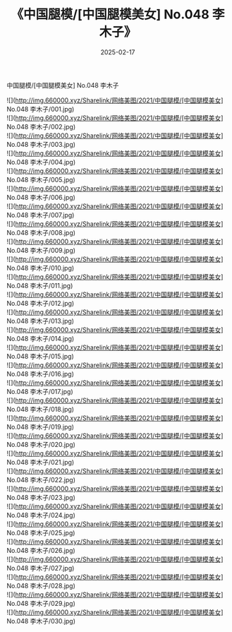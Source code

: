 ﻿---
layout: post
title:  《中国腿模/[中国腿模美女] No.048 李木子》
date:   2025-02-17
img: http://img.660000.xyz/Sharelink/网络美图/2021/中国腿模/[中国腿模美女] No.048 李木子/000.jpg
categories: [美女, 清纯, 唯美]
---

中国腿模/[中国腿模美女] No.048 李木子

 ![](http://img.660000.xyz/Sharelink/网络美图/2021/中国腿模/[中国腿模美女] No.048 李木子/001.jpg) <br>![](http://img.660000.xyz/Sharelink/网络美图/2021/中国腿模/[中国腿模美女] No.048 李木子/002.jpg) <br>![](http://img.660000.xyz/Sharelink/网络美图/2021/中国腿模/[中国腿模美女] No.048 李木子/003.jpg) <br>![](http://img.660000.xyz/Sharelink/网络美图/2021/中国腿模/[中国腿模美女] No.048 李木子/004.jpg) <br>![](http://img.660000.xyz/Sharelink/网络美图/2021/中国腿模/[中国腿模美女] No.048 李木子/005.jpg) <br>![](http://img.660000.xyz/Sharelink/网络美图/2021/中国腿模/[中国腿模美女] No.048 李木子/006.jpg) <br>![](http://img.660000.xyz/Sharelink/网络美图/2021/中国腿模/[中国腿模美女] No.048 李木子/007.jpg) <br>![](http://img.660000.xyz/Sharelink/网络美图/2021/中国腿模/[中国腿模美女] No.048 李木子/008.jpg) <br>![](http://img.660000.xyz/Sharelink/网络美图/2021/中国腿模/[中国腿模美女] No.048 李木子/009.jpg) <br>![](http://img.660000.xyz/Sharelink/网络美图/2021/中国腿模/[中国腿模美女] No.048 李木子/010.jpg) <br>![](http://img.660000.xyz/Sharelink/网络美图/2021/中国腿模/[中国腿模美女] No.048 李木子/011.jpg) <br>![](http://img.660000.xyz/Sharelink/网络美图/2021/中国腿模/[中国腿模美女] No.048 李木子/012.jpg) <br>![](http://img.660000.xyz/Sharelink/网络美图/2021/中国腿模/[中国腿模美女] No.048 李木子/013.jpg) <br>![](http://img.660000.xyz/Sharelink/网络美图/2021/中国腿模/[中国腿模美女] No.048 李木子/014.jpg) <br>![](http://img.660000.xyz/Sharelink/网络美图/2021/中国腿模/[中国腿模美女] No.048 李木子/015.jpg) <br>![](http://img.660000.xyz/Sharelink/网络美图/2021/中国腿模/[中国腿模美女] No.048 李木子/016.jpg) <br>![](http://img.660000.xyz/Sharelink/网络美图/2021/中国腿模/[中国腿模美女] No.048 李木子/017.jpg) <br>![](http://img.660000.xyz/Sharelink/网络美图/2021/中国腿模/[中国腿模美女] No.048 李木子/018.jpg) <br>![](http://img.660000.xyz/Sharelink/网络美图/2021/中国腿模/[中国腿模美女] No.048 李木子/019.jpg) <br>![](http://img.660000.xyz/Sharelink/网络美图/2021/中国腿模/[中国腿模美女] No.048 李木子/020.jpg) <br>![](http://img.660000.xyz/Sharelink/网络美图/2021/中国腿模/[中国腿模美女] No.048 李木子/021.jpg) <br>![](http://img.660000.xyz/Sharelink/网络美图/2021/中国腿模/[中国腿模美女] No.048 李木子/022.jpg) <br>![](http://img.660000.xyz/Sharelink/网络美图/2021/中国腿模/[中国腿模美女] No.048 李木子/023.jpg) <br>![](http://img.660000.xyz/Sharelink/网络美图/2021/中国腿模/[中国腿模美女] No.048 李木子/024.jpg) <br>![](http://img.660000.xyz/Sharelink/网络美图/2021/中国腿模/[中国腿模美女] No.048 李木子/025.jpg) <br>![](http://img.660000.xyz/Sharelink/网络美图/2021/中国腿模/[中国腿模美女] No.048 李木子/026.jpg) <br>![](http://img.660000.xyz/Sharelink/网络美图/2021/中国腿模/[中国腿模美女] No.048 李木子/027.jpg) <br>![](http://img.660000.xyz/Sharelink/网络美图/2021/中国腿模/[中国腿模美女] No.048 李木子/028.jpg) <br>![](http://img.660000.xyz/Sharelink/网络美图/2021/中国腿模/[中国腿模美女] No.048 李木子/029.jpg) <br>![](http://img.660000.xyz/Sharelink/网络美图/2021/中国腿模/[中国腿模美女] No.048 李木子/030.jpg) <br>